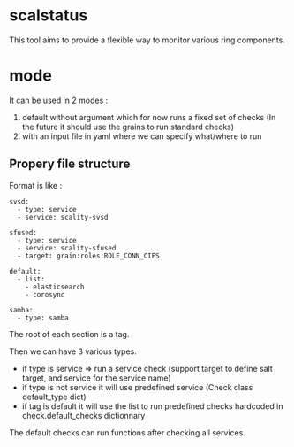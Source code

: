 # scalstatus
This tool aims to provide a flexible way to monitor various ring components.


# mode
It can be used in 2 modes :
1.  default without argument which for now runs a fixed set of checks
(In the future it should use the grains to run standard checks)
2. with an input file in yaml where we can specify what/where to run 

## Propery file structure
Format is like :
```
svsd:
  - type: service 
  - service: scality-svsd

sfused:
  - type: service
  - service: scality-sfused
  - target: grain:roles:ROLE_CONN_CIFS

default:
  - list:
    - elasticsearch
    - corosync

samba:
  - type: samba
```

The root of each section is a tag.

Then we can have 3 various types.

* if type is service => run a service check (support target to define salt target, and service for the service name)
* if type is not service it will use predefined service (Check class default_type dict)
* if tag is default it will use the list to run predefined checks hardcoded in  check.default_checks dictionnary

The default checks can run functions after checking all services.



